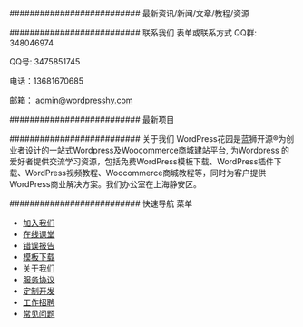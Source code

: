 ##########################
最新资讯/新闻/文章/教程/资源

##########################
联系我们 表单或联系方式 
QQ群: 348046974

QQ号: 3475851745

电话：13681670685

邮箱： admin@wordpresshy.com

##########################
最新项目

##########################
关于我们
WordPress花园是蓝狮开源®为创业者设计的一站式Wordpress及Woocommerce商城建站平台, 为Wordpress 的爱好者提供交流学习资源，包括免费WordPress模板下载、WordPress插件下载、WordPress视频教程、Woocommerce商城教程等，同时为客户提供WordPress商业解决方案。我们办公室在上海静安区。

##########################
快速导航 菜单

<ul id="menu-footer-menu" class="menu"><li id="menu-item-1330" class="menu-item menu-item-type-post_type menu-item-object-page menu-item-1330"><a href="http://www.wordpresshy.com/join-us">加入我们</a></li> <li id="menu-item-1334" class="menu-item menu-item-type-post_type menu-item-object-page menu-item-1334"><a href="http://www.wordpresshy.com/wordpress-tutorial">在线课堂</a></li> <li id="menu-item-1557" class="menu-item menu-item-type-post_type menu-item-object-page menu-item-1557"><a href="http://www.wordpresshy.com/bug-report">错误报告</a></li> <li id="menu-item-1940" class="menu-item menu-item-type-custom menu-item-object-custom menu-item-1940"><a href="http://wordpresshy.com/work/moon.html">模板下载</a></li> <li id="menu-item-2272" class="menu-item menu-item-type-post_type menu-item-object-page menu-item-2272"><a href="http://www.wordpresshy.com/about-us">关于我们</a></li> <li id="menu-item-5451" class="menu-item menu-item-type-post_type menu-item-object-page menu-item-5451"><a href="http://www.wordpresshy.com/terms-of-use">服务协议</a></li> <li id="menu-item-5452" class="menu-item menu-item-type-post_type menu-item-object-page menu-item-5452"><a href="http://www.wordpresshy.com/customization">定制开发</a></li> <li id="menu-item-5453" class="menu-item menu-item-type-post_type menu-item-object-page menu-item-5453"><a href="http://www.wordpresshy.com/career">工作招聘</a></li> <li id="menu-item-5559" class="menu-item menu-item-type-post_type menu-item-object-page menu-item-5559"><a href="http://www.wordpresshy.com/project-faq">常见问题</a></li> </ul>



